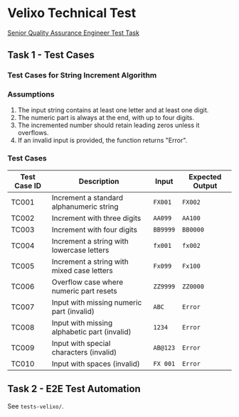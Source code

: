 # Velixo Technical Test
[Senior Quality Assurance Engineer Test Task](https://velixo-my.sharepoint.com/personal/lkabir_velixo_com/_layouts/15/onedrive.aspx?id=%2Fpersonal%2Flkabir%5Fvelixo%5Fcom%2FDocuments%2FHIRING%2FSenior%20Quality%20Assurance%20Engineer%20Test%20Task%2Epdf&parent=%2Fpersonal%2Flkabir%5Fvelixo%5Fcom%2FDocuments%2FHIRING&ga=1)

## Task 1 - Test Cases

### Test Cases for String Increment Algorithm

### Assumptions
1. The input string contains at least one letter and at least one digit.
2. The numeric part is always at the end, with up to four digits.
3. The incremented number should retain leading zeros unless it overflows.
4. If an invalid input is provided, the function returns "Error".

### Test Cases

| **Test Case ID** | **Description** | **Input** | **Expected Output** |
|-----------------|---------------|---------|-----------------|
| TC001 | Increment a standard alphanumeric string | `FX001` | `FX002` |
| TC002 | Increment with three digits | `AA099` | `AA100` |
| TC003 | Increment with four digits | `BB9999` | `BB0000` |
| TC004 | Increment a string with lowercase letters | `fx001` | `fx002` |
| TC005 | Increment a string with mixed case letters | `Fx099` | `Fx100` |
| TC006 | Overflow case where numeric part resets | `ZZ9999` | `ZZ0000` |
| TC007 | Input with missing numeric part (invalid) | `ABC` | `Error` |
| TC008 | Input with missing alphabetic part (invalid) | `1234` | `Error` |
| TC009 | Input with special characters (invalid) | `AB@123` | `Error` |
| TC010 | Input with spaces (invalid) | `FX 001` | `Error` |

## Task 2 - E2E Test Automation

See `tests-velixo/`.
